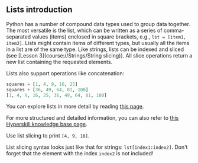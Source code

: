 ## Lists introduction

Python has a number of compound data types used to group data together. 
The most versatile is the list, which can be written as a series of comma-separated 
values (items) enclosed in square brackets, e.g., `lst = [item1, item2]`. 
Lists might contain items of different types, but usually all the items in a list 
are of the same type. Like strings, lists can be indexed and sliced (see [Lesson 3](course://Strings/String slicing)).
All slice operations return a new list containing the requested elements.

Lists also support operations like concatenation:

```python
squares = [1, 4, 9, 16, 25]
squares + [36, 49, 64, 81, 100]
[1, 4, 9, 16, 25, 36, 49, 64, 81, 100]
```

You can explore lists in more detail by reading <a href="https://docs.python.org/3.9/tutorial/introduction.html#lists">this page</a>.

For more structured and detailed information, you can also refer to [this Hyperskill knowledge base page](https://hyperskill.org/learn/step/5979).

Use list slicing to print `[4, 9, 16]`.  

<div class='hint'>List slicing syntax looks just like that for strings: <code>lst[index1:index2]</code>.
Don't forget that the element with the index <code>index2</code> is not included!</div>
